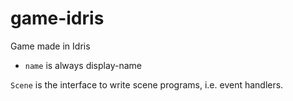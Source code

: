 # game-idris

Game made in Idris

- `name` is always display-name

`Scene` is the interface to write scene programs, i.e. event handlers.
